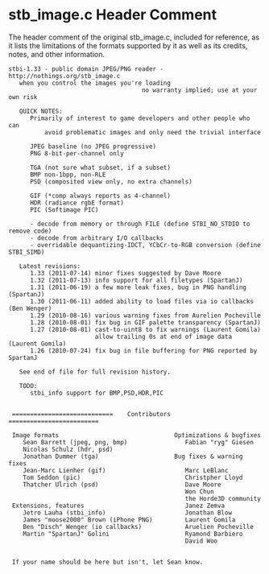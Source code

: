 # stb_image.c Header Comment

The header comment of the original stb_image.c, included for reference, as it
lists the limitations of the formats supported by it as well as its credits,
notes, and other information.

    stbi-1.33 - public domain JPEG/PNG reader - http://nothings.org/stb_image.c
       when you control the images you're loading
                                         no warranty implied; use at your own risk

       QUICK NOTES:
          Primarily of interest to game developers and other people who can
              avoid problematic images and only need the trivial interface

          JPEG baseline (no JPEG progressive)
          PNG 8-bit-per-channel only

          TGA (not sure what subset, if a subset)
          BMP non-1bpp, non-RLE
          PSD (composited view only, no extra channels)

          GIF (*comp always reports as 4-channel)
          HDR (radiance rgbE format)
          PIC (Softimage PIC)

          - decode from memory or through FILE (define STBI_NO_STDIO to remove code)
          - decode from arbitrary I/O callbacks
          - overridable dequantizing-IDCT, YCbCr-to-RGB conversion (define STBI_SIMD)

       Latest revisions:
          1.33 (2011-07-14) minor fixes suggested by Dave Moore
          1.32 (2011-07-13) info support for all filetypes (SpartanJ)
          1.31 (2011-06-19) a few more leak fixes, bug in PNG handling (SpartanJ)
          1.30 (2011-06-11) added ability to load files via io callbacks (Ben Wenger)
          1.29 (2010-08-16) various warning fixes from Aurelien Pocheville 
          1.28 (2010-08-01) fix bug in GIF palette transparency (SpartanJ)
          1.27 (2010-08-01) cast-to-uint8 to fix warnings (Laurent Gomila)
                            allow trailing 0s at end of image data (Laurent Gomila)
          1.26 (2010-07-24) fix bug in file buffering for PNG reported by SpartanJ

       See end of file for full revision history.

       TODO:
          stbi_info support for BMP,PSD,HDR,PIC


     ============================    Contributors    =========================
                  
     Image formats                                Optimizations & bugfixes
        Sean Barrett (jpeg, png, bmp)                Fabian "ryg" Giesen
        Nicolas Schulz (hdr, psd)                                                 
        Jonathan Dummer (tga)                     Bug fixes & warning fixes           
        Jean-Marc Lienher (gif)                      Marc LeBlanc               
        Tom Seddon (pic)                             Christpher Lloyd           
        Thatcher Ulrich (psd)                        Dave Moore                 
                                                     Won Chun                   
                                                     the Horde3D community      
     Extensions, features                            Janez Zemva                
        Jetro Lauha (stbi_info)                      Jonathan Blow              
        James "moose2000" Brown (iPhone PNG)         Laurent Gomila                             
        Ben "Disch" Wenger (io callbacks)            Aruelien Pocheville
        Martin "SpartanJ" Golini                     Ryamond Barbiero
                                                     David Woo
                                                     

     If your name should be here but isn't, let Sean know.
